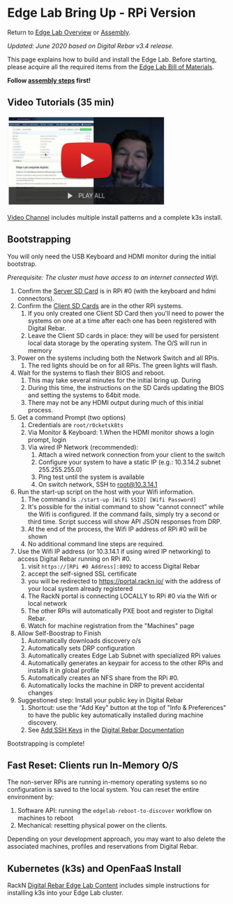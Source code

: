
Edge Lab Bring Up - RPi Version
==================

Return to [Edge Lab Overview](README.md) or [Assembly](assembly.md).

_Updated: June 2020 based on Digital Rebar v3.4 release._

This page explains how to build and install the Edge Lab.  Before starting, please acquire all the required items from the [Edge Lab Bill of Materials](bill_of_materials.md).

**Follow [assembly steps](assembly.md) first!**

Video Tutorials (35 min)
-----

[![Video Tutorial](images/edgelab-videos.png)](https://youtu.be/Zb6_HRZxsIo)

[Video Channel](https://youtu.be/Zb6_HRZxsIo) includes multiple install patterns and a complete k3s install.

Bootstrapping
-----------------
You will only need the USB Keyboard and HDMI monitor during the initial bootstrap.

*Prerequisite: The cluster must have access to an internet connected Wifi.*

1. Confirm the [Server SD Card](https://s3-us-west-2.amazonaws.com/get.rebar.digital/edge-lab/rpi-server-v1.3.0.img.xz) is in RPi #0 (with the keyboard and hdmi connectors).
2. Confirm the [Client SD Cards](https://s3-us-west-2.amazonaws.com/get.rebar.digital/edge-lab/rpi-client-v1.1.0.img.xz) are in the other RPi systems.
   1. If you only created one Client SD Card then you'll need to power the systems on one at a time after each one has been registered with Digital Rebar.
   1. Leave the Client SD cards in place: they will be used for persistent local data storage by the operating system.  The O/S will run in memory
1. Power on the systems including both the Network Switch and all RPis.
   1.  The red lights should be on for all RPis.  The green lights will flash.
1. Wait for the systems to flash their BIOS and reboot.
   1. This may take several minutes for the initial bring up.  During
   2. During this time, the instructions on the SD Cards updating the BIOS and setting the systems to 64bit mode.
   3. There may not be any HDMI output during much of this initial process.
1. Get a command Prompt (two options)
     1. Credentials are `root/r0cketsk8ts`
     1. Via Monitor & Keyboard:
        1.When the HDMI monitor shows a login prompt, login
     1. Via wired IP Network (recommended):
        1. Attach a wired network connection from your client to the switch
        1. Configure your system to have a static IP (e.g.: 10.3.14.2 subnet 255.255.255.0)
        1. Ping test until the system is available
        1. On switch network, SSH to root@10.3.14.1
1. Run the start-up script on the host with your Wifi information.
   1. The command is `./start-up [Wifi SSID] [Wifi Password]`
   1. It's possible for the initial command to show "cannot connect" while the Wifi is configured. If the command fails, simply try a second or third time.  Script success will show API JSON responses from DRP.
   1. At the end of the process, the Wifi IP address of RPi #0 will be shown
   1. No additional command line steps are required.
1. Use the Wifi IP address (or 10.3.14.1 if using wired IP networking) to access Digital Rebar running on RPi #0.
   1. visit `https://[RPi #0 Address]:8092` to access Digital Rebar
   1. accept the self-signed SSL certificate
   1. you will be redirected to https://portal.rackn.io/ with the address of your local system already registered
   1. The RackN portal is connecting LOCALLY to RPi #0 via the Wifi or local network
   1. The other RPis will automatically PXE boot and register to Digital Rebar.
   1. Watch for machine registration from the "Machines" page
1. Allow Self-Boostrap to Finish
   1. Automatically downloads discovery o/s
   1. Automatically sets DRP configuration
   1. Automatically creates Edge Lab Subnet with specialized RPi values
   1. Automatically generates an keypair for access to the other RPis and installs it in global profile
   1. Automatically creates an NFS share from the RPi #0.
   1. Automatically locks the machine in DRP to prevent accidental changes
1. Suggestioned step: Install your public key in Digital Rebar
      1. Shortcut: use the "Add Key" button at the top of "Info & Preferences" to have the public key automatically installed during machine discovery.
      2. See [Add SSH Keys](https://provision.readthedocs.io/en/latest/doc/faq-troubleshooting.html#add-ssh-keys-to-authorized-keys) in the [Digital Rebar Documentation](https://provision.readthedocs.io)

Bootstrapping is complete!

Fast Reset: Clients run In-Memory O/S
-------------------------

The non-server RPis are running in-memory operating systems so no configuration is saved to the local system.  You can reset the entire environment by:
1. Software API: running the `edgelab-reboot-to-discover` workflow on machines to reboot
1. Mechanical: resetting physical power on the clients.

Depending on your development approach, you may want to also delete the associated machines, profiles and reservations from Digital Rebar.

Kubernetes (k3s) and OpenFaaS Install
-------------------

RackN [Digital Rebar Edge Lab Content]( https://provision.readthedocs.io/en/latest/doc/content-packages/edge-lab.html) includes simple instructions for installing k3s into your Edge Lab cluster.
